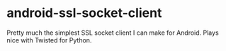 # android-ssl-socket-client
Pretty much the simplest SSL socket client I can make for Android. Plays nice with Twisted for Python.
